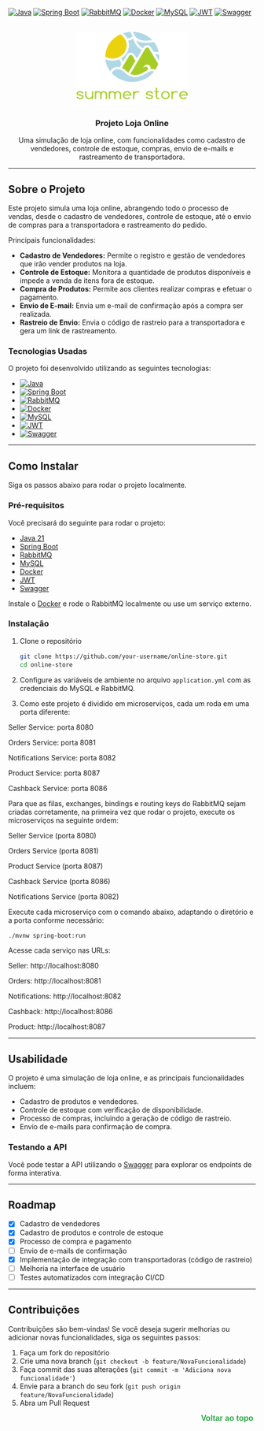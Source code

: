 
<!-- Improved compatibility of back to top link: See: https://github.com/othneildrew/Best-README-Template/pull/73 -->
<a id="readme-top"></a>

<!-- PROJECT SHIELDS -->
[![Java][java-shield]](https://www.java.com)
[![Spring Boot][spring-boot-shield]](https://spring.io/projects/spring-boot)
[![RabbitMQ][rabbitmq-shield]](https://www.rabbitmq.com/)
[![Docker][docker-shield]](https://www.docker.com/)
[![MySQL][mysql-shield]](https://www.mysql.com/)
[![JWT][jwt-shield]](https://jwt.io/)
[![Swagger][swagger-shield]](https://swagger.io/)



<!-- PROJECT LOGO -->
<br />
<div align="center">
  <a href="https://github.com/netocodess/store-management-system">
    <img src="assets/logo.png" alt="Logo" width="230" height="150">
  </a>

  <h3 align="center">Projeto Loja Online</h3>

  <p align="center">
    Uma simulação de loja online, com funcionalidades como cadastro de vendedores, controle de estoque, compras, envio de e-mails e rastreamento de transportadora.
  </p>
</div>

<!-- TABLE OF CONTENTS -->


---

<!-- SOBRE O PROJETO -->
## Sobre o Projeto

Este projeto simula uma loja online, abrangendo todo o processo de vendas, desde o cadastro de vendedores, controle de estoque, até o envio de compras para a transportadora e rastreamento do pedido.

Principais funcionalidades:
- **Cadastro de Vendedores:** Permite o registro e gestão de vendedores que irão vender produtos na loja.
- **Controle de Estoque:** Monitora a quantidade de produtos disponíveis e impede a venda de itens fora de estoque.
- **Compra de Produtos:** Permite aos clientes realizar compras e efetuar o pagamento.
- **Envio de E-mail:** Envia um e-mail de confirmação após a compra ser realizada.
- **Rastreio de Envio:** Envia o código de rastreio para a transportadora e gera um link de rastreamento.


### Tecnologias Usadas

O projeto foi desenvolvido utilizando as seguintes tecnologias:
- [![Java][java-shield]](https://www.java.com)
- [![Spring Boot][spring-boot-shield]](https://spring.io/projects/spring-boot)
- [![RabbitMQ][rabbitmq-shield]](https://www.rabbitmq.com/)
- [![Docker][docker-shield]](https://www.docker.com/)
- [![MySQL][mysql-shield]](https://www.mysql.com/)
- [![JWT][jwt-shield]](https://jwt.io/)
- [![Swagger][swagger-shield]](https://swagger.io/)


---

<!-- COMO INSTALAR -->
## Como Instalar

Siga os passos abaixo para rodar o projeto localmente.

### Pré-requisitos

Você precisará do seguinte para rodar o projeto:
- [Java 21](https://www.java.com)
- [Spring Boot](https://spring.io/projects/spring-boot)
- [RabbitMQ](https://www.rabbitmq.com/)
- [MySQL](https://www.mysql.com/)
- [Docker](https://www.docker.com/)
- [JWT](https://jwt.io/)
- [Swagger](https://swagger.io/)

Instale o [Docker](https://www.docker.com/) e rode o RabbitMQ localmente ou use um serviço externo.

### Instalação

1. Clone o repositório

   ```bash
   git clone https://github.com/your-username/online-store.git
   cd online-store
   ```

2. Configure as variáveis de ambiente no arquivo `application.yml` com as credenciais do MySQL e RabbitMQ.

3. Como este projeto é dividido em microserviços, cada um roda em uma porta diferente:

Seller Service: porta 8080

Orders Service: porta 8081

Notifications Service: porta 8082

Product Service: porta 8087

Cashback Service: porta 8086

Para que as filas, exchanges, bindings e routing keys do RabbitMQ sejam criadas corretamente, na primeira vez que rodar o projeto, execute os microserviços na seguinte ordem:

Seller Service (porta 8080)

Orders Service (porta 8081)

Product Service (porta 8087)

Cashback Service (porta 8086)

Notifications Service (porta 8082)

Execute cada microserviço com o comando abaixo, adaptando o diretório e a porta conforme necessário:

```bash
./mvnw spring-boot:run

```

Acesse cada serviço nas URLs:

Seller: http://localhost:8080

Orders: http://localhost:8081

Notifications: http://localhost:8082

Cashback: http://localhost:8086

Product: http://localhost:8087


---

<!-- USABILIDADE -->
## Usabilidade

O projeto é uma simulação de loja online, e as principais funcionalidades incluem:
- Cadastro de produtos e vendedores.
- Controle de estoque com verificação de disponibilidade.
- Processo de compras, incluindo a geração de código de rastreio.
- Envio de e-mails para confirmação de compra.

### Testando a API

Você pode testar a API utilizando o [Swagger](https://swagger.io/) para explorar os endpoints de forma interativa.


---

<!-- ROADMAP -->
## Roadmap

- [x] Cadastro de vendedores
- [x] Cadastro de produtos e controle de estoque
- [x] Processo de compra e pagamento
- [ ] Envio de e-mails de confirmação
- [x] Implementação de integração com transportadoras (código de rastreio)
- [ ] Melhoria na interface de usuário
- [ ] Testes automatizados com integração CI/CD

---

<!-- CONTRIBUIÇÕES -->
## Contribuições

Contribuições são bem-vindas! Se você deseja sugerir melhorias ou adicionar novas funcionalidades, siga os seguintes passos:

1. Faça um fork do repositório
2. Crie uma nova branch (`git checkout -b feature/NovaFuncionalidade`)
3. Faça commit das suas alterações (`git commit -m 'Adiciona nova funcionalidade'`)
4. Envie para a branch do seu fork (`git push origin feature/NovaFuncionalidade`)
5. Abra um Pull Request


<p align="right">
  <a href="#readme-top" style="font-family: Arial, sans-serif; font-size: 16px; color: #28a745; text-decoration: none; font-weight: bold; transition: color 0.3s ease; padding: 5px;">
    Voltar ao topo
  </a>
</p>
<style>
  a:hover {
    color: #218838; 
  }
</style>




<!-- MARKDOWN LINKS & IMAGES -->
[java-shield]: https://img.shields.io/badge/Java-007396?style=for-the-badge&logo=java&logoColor=white
[spring-boot-shield]: https://img.shields.io/badge/Spring%20Boot-6DB33F?style=for-the-badge&logo=springboot&logoColor=white
[rabbitmq-shield]: https://img.shields.io/badge/RabbitMQ-61DAFB?style=for-the-badge&logo=rabbitmq&logoColor=white
[docker-shield]: https://img.shields.io/badge/Docker-2496ED?style=for-the-badge&logo=docker&logoColor=white
[mysql-shield]: https://img.shields.io/badge/MySQL-4479A1?style=for-the-badge&logo=mysql&logoColor=white
[jwt-shield]: https://img.shields.io/badge/JWT-000000?style=for-the-badge&logo=json-web-tokens&logoColor=white
[swagger-shield]: https://img.shields.io/badge/Swagger-85ea2d?style=for-the-badge&logo=swagger&logoColor=black

